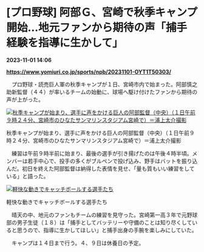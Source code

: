 # [プロ野球] 阿部Ｇ、宮崎で秋季キャンプ開始…地元ファンから期待の声「捕手経験を指導に生かして」

**2023-11-01 14:06**

**https://www.yomiuri.co.jp/sports/npb/20231101-OYT1T50303/**

　プロ野球・読売巨人軍の秋季キャンプが１日、宮崎市内で始まった。阿部慎之助新監督（４４）が率いるチームの始動に、球場へ駆け付けたファンから期待の声が上がった。

[![秋季キャンプが始まり、選手に声をかける巨人の阿部監督（中央）（１日午前９時２４分、宮崎市のひなたサンマリンスタジアム宮崎で）＝浦上太介撮影](https://www.yomiuri.co.jp/media/2023/11/20231101-OYT1I50179-1.jpg)](https://www.yomiuri.co.jp/pluralphoto/20231101-OYT1I50179/)

秋季キャンプが始まり、選手に声をかける巨人の阿部監督（中央）（１日午前９時２４分、宮崎市のひなたサンマリンスタジアム宮崎で）＝浦上太介撮影

　練習は午前９時半前に始まり、最後の選手が引き揚げたのは午後４時半頃。メンバーは若手中心で、投手の多くがブルペンで投げ込み、野手はバットを振り込んだ。初日を終えた阿部監督は納得した表情を見せ、「量も質もいい練習をしている」と語った。

[![軽快な動きでキャッチボールする選手たち](https://www.yomiuri.co.jp/media/2023/11/20231101-OYT1I50180-1.jpg)](https://www.yomiuri.co.jp/pluralphoto/20231101-OYT1I50180/)

軽快な動きでキャッチボールする選手たち

　晴天の中、地元のファンもチームの練習を見守った。宮崎第一高３年で元野球部の男子生徒（１８）は「捕手としてバッテリーや守備のことは知り尽くしていると思うので、指導に生かしてほしい」と捕手出身の手腕を楽しみにしていた。

　キャンプは１４日まで行う。４、９日は休養日の予定。